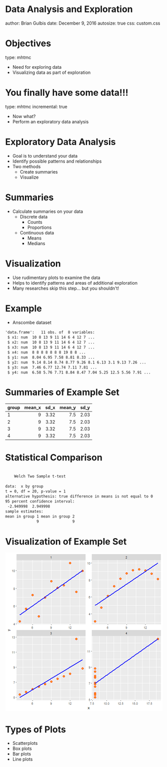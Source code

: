 Data Analysis and Exploration
========================================================
author: Brian Gulbis
date: December 9, 2016
autosize: true
css: custom.css

Objectives
========================================================
type: mhtmc

* Need for exploring data
* Visualizing data as part of exploration

You finally have some data!!!
========================================================
type: mhtmc
incremental: true

* Now what?
* Perform an exploratory data analysis

Exploratory Data Analysis
========================================================

* Goal is to understand your data
* Identify possible patterns and relationships
* Two methods
    - Create summaries
    - Visualize

Summaries
========================================================

* Calculate summaries on your data
    - Discrete data
        + Counts
        + Proportions
    - Continuous data
        + Means
        + Medians

Visualization
========================================================

* Use rudimentary plots to examine the data
* Helps to identify patterns and areas of additional exploration
* Many researches skip this step... but you shouldn't!

Example
========================================================

* Anscombe dataset

```
'data.frame':	11 obs. of  8 variables:
 $ x1: num  10 8 13 9 11 14 6 4 12 7 ...
 $ x2: num  10 8 13 9 11 14 6 4 12 7 ...
 $ x3: num  10 8 13 9 11 14 6 4 12 7 ...
 $ x4: num  8 8 8 8 8 8 8 19 8 8 ...
 $ y1: num  8.04 6.95 7.58 8.81 8.33 ...
 $ y2: num  9.14 8.14 8.74 8.77 9.26 8.1 6.13 3.1 9.13 7.26 ...
 $ y3: num  7.46 6.77 12.74 7.11 7.81 ...
 $ y4: num  6.58 5.76 7.71 8.84 8.47 7.04 5.25 12.5 5.56 7.91 ...
```

Summaries of Example Set
========================================================


|group | mean_x| sd_x| mean_y| sd_y|
|:-----|------:|----:|------:|----:|
|1     |      9| 3.32|    7.5| 2.03|
|2     |      9| 3.32|    7.5| 2.03|
|3     |      9| 3.32|    7.5| 2.03|
|4     |      9| 3.32|    7.5| 2.03|

Statistical Comparison
========================================================


```

	Welch Two Sample t-test

data:  x by group
t = 0, df = 20, p-value = 1
alternative hypothesis: true difference in means is not equal to 0
95 percent confidence interval:
 -2.949998  2.949998
sample estimates:
mean in group 1 mean in group 2 
              9               9 
```

Visualization of Example Set
========================================================

![plot of chunk unnamed-chunk-4](lecture_05-figure/unnamed-chunk-4-1.png)

Types of Plots
========================================================

* Scatterplots
* Box plots
* Bar plots
* Line plots
